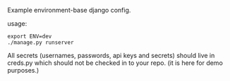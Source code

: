 Example environment-base django config.

usage:

    export ENV=dev
    ./manage.py runserver

All secrets (usernames, passwords, api keys and secrets) should live in
creds.py which should not be checked in to your repo. (it is here for demo
purposes.)
